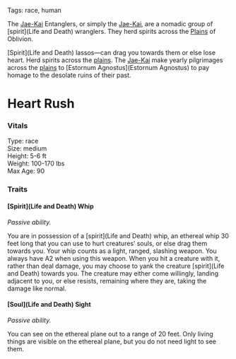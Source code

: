 Tags: race, human

The [Jae-Kai](Jae-Kai) Entanglers, or simply the [Jae-Kai](Jae-Kai), are a nomadic group of [spirit](Life and Death) wranglers. They herd spirits across the [Plains](Plains) of Oblivion.

[Spirit](Life and Death) lassos—can drag you towards them or else lose heart. Herd spirits across the [plains](Plains). The [Jae-Kai](Jae-Kai) make yearly pilgrimages across the [plains](Plains) to [Estornum Agnostus](Estornum Agnostus) to pay homage to the desolate ruins of their past.

# Heart Rush

### Vitals
Type: race  
Size: medium  
Height: 5-6 ft  
Weight: 100-170 lbs  
Max Age: 90  

### Traits

#### [Spirit](Life and Death) Whip
*Passive ability.*

You are in possession of a [spirit](Life and Death) whip, an ethereal whip 30 feet long that you can use to hurt creatures’ souls, or else drag them towards you. Your whip counts as a light, ranged, slashing weapon. You always have A2 when using this weapon. When you hit a creature with it, rather than deal damage, you may choose to yank the creature [spirit](Life and Death) towards you. The creature may either come willingly, landing adjacent to you, or else resists, remaining where they are, taking the damage like normal.

#### [Soul](Life and Death) Sight
*Passive ability.*

You can see on the ethereal plane out to a range of 20 feet. Only living things are visible on the ethereal plane, but you do not need light to see them.